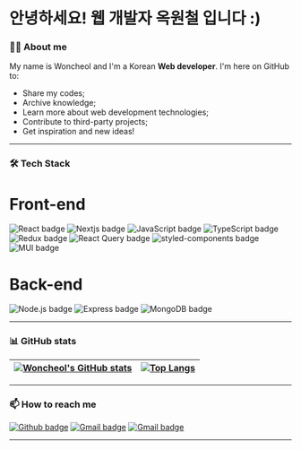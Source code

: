 # 안녕하세요! 웹 개발자 옥원철 입니다 :)

### 👨‍💻 About me

My name is Woncheol and I'm a Korean **Web developer**. I'm here on GitHub to:
- Share my codes;
- Archive knowledge;
- Learn more about web development technologies;
- Contribute to third-party projects;
- Get inspiration and new ideas!

---

### 🛠 Tech Stack

# Front-end

![React badge](https://img.shields.io/badge/react-61DAFB?style=for-the-badge&logo=react&logoColor=white) ![Nextjs badge](https://img.shields.io/badge/next.js-000000?style=for-the-badge&logo=next.js&logoColor=white) ![JavaScript badge](https://img.shields.io/badge/javascript-F7DF1E?style=for-the-badge&logo=javascript&logoColor=white) ![TypeScript badge](https://img.shields.io/badge/typescript-3178C6?style=for-the-badge&logo=typescript&logoColor=white) ![Redux badge](https://img.shields.io/badge/redux-764ABC?style=for-the-badge&logo=redux&logoColor=white) ![React Query badge](https://img.shields.io/badge/react--query-ff4154?style=for-the-badge&logo=reactquery&logoColor=white) ![styled-components badge](https://img.shields.io/badge/styled--components-DB7093?style=for-the-badge&logo=styledcomponents&logoColor=white) ![MUI badge](https://img.shields.io/badge/mui-007FFF?style=for-the-badge&logo=mui&logoColor=white)

# Back-end

![Node.js badge](https://img.shields.io/badge/nodejs-339933?style=for-the-badge&logo=Node.js&logoColor=white) ![Express badge](https://img.shields.io/badge/express-000000?style=for-the-badge&logo=Express&logoColor=white) ![MongoDB badge](https://img.shields.io/badge/MongoDB-47A248?style=for-the-badge&logo=MongoDB&logoColor=white)

---

### 📊 GitHub stats


[![Woncheol's GitHub stats](https://github-readme-stats.vercel.app/api?username=okcleff&show_icons=true&theme=dark&text_color=fff&border_color=79ff97&hide_title=true)](https://github.com/okcleff) | [![Top Langs](https://github-readme-stats.vercel.app/api/top-langs/?username=okcleff&theme=dark&text_color=fff&border_color=79ff97&layout=compact)](https://github.com/okcleff) 
| ----------- | ------------ |

---

### 📫 How to reach me

[![Github badge](https://img.shields.io/badge/okcleff-100000?style=for-the-badge&logo=github&logoColor=white)](https://github.com/okcleff) [![Gmail badge](https://img.shields.io/badge/okcleff@gmail.com-c5221f?style=for-the-badge&logo=gmail&logoColor=white)](mailto:okcleff@gmail.com) [![Gmail badge](https://img.shields.io/badge/okwc@onionfive.io-c5221f?style=for-the-badge&logo=gmail&logoColor=white)](mailto:okwc@onionfive.io)

---
